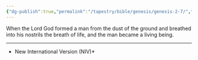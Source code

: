 ```yaml
---
{"dg-publish":true,"permalink":"/tapestry/bible/genesis/genesis-2-7/","title":"Genesis 2:7]","tags":["bible-verse","bible-verse"],"dgHomeLink":true,"dgShowLocalGraph":true,"dgEnableSearch":true}
---
```





When the Lord God formed a man from the dust of the ground and breathed into his nostrils the breath of life, and the man became a living being.

---
* New International Version (NIV)*